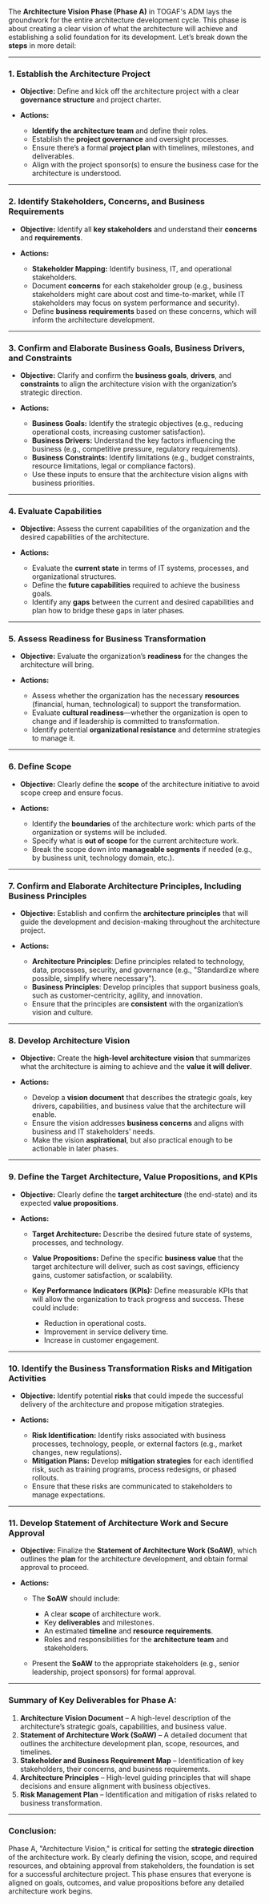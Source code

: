 The **Architecture Vision Phase (Phase A)** in TOGAF's ADM lays the groundwork for the entire architecture development cycle. This phase is about creating a clear vision of what the architecture will achieve and establishing a solid foundation for its development. Let’s break down the **steps** in more detail:

---

### **1. Establish the Architecture Project**

* **Objective:** Define and kick off the architecture project with a clear **governance structure** and project charter.
* **Actions:**

  * **Identify the architecture team** and define their roles.
  * Establish the **project governance** and oversight processes.
  * Ensure there’s a formal **project plan** with timelines, milestones, and deliverables.
  * Align with the project sponsor(s) to ensure the business case for the architecture is understood.

---

### **2. Identify Stakeholders, Concerns, and Business Requirements**

* **Objective:** Identify all **key stakeholders** and understand their **concerns** and **requirements**.
* **Actions:**

  * **Stakeholder Mapping:** Identify business, IT, and operational stakeholders.
  * Document **concerns** for each stakeholder group (e.g., business stakeholders might care about cost and time-to-market, while IT stakeholders may focus on system performance and security).
  * Define **business requirements** based on these concerns, which will inform the architecture development.

---

### **3. Confirm and Elaborate Business Goals, Business Drivers, and Constraints**

* **Objective:** Clarify and confirm the **business goals**, **drivers**, and **constraints** to align the architecture vision with the organization’s strategic direction.
* **Actions:**

  * **Business Goals:** Identify the strategic objectives (e.g., reducing operational costs, increasing customer satisfaction).
  * **Business Drivers:** Understand the key factors influencing the business (e.g., competitive pressure, regulatory requirements).
  * **Business Constraints:** Identify limitations (e.g., budget constraints, resource limitations, legal or compliance factors).
  * Use these inputs to ensure that the architecture vision aligns with business priorities.

---

### **4. Evaluate Capabilities**

* **Objective:** Assess the current capabilities of the organization and the desired capabilities of the architecture.
* **Actions:**

  * Evaluate the **current state** in terms of IT systems, processes, and organizational structures.
  * Define the **future capabilities** required to achieve the business goals.
  * Identify any **gaps** between the current and desired capabilities and plan how to bridge these gaps in later phases.

---

### **5. Assess Readiness for Business Transformation**

* **Objective:** Evaluate the organization’s **readiness** for the changes the architecture will bring.
* **Actions:**

  * Assess whether the organization has the necessary **resources** (financial, human, technological) to support the transformation.
  * Evaluate **cultural readiness**—whether the organization is open to change and if leadership is committed to transformation.
  * Identify potential **organizational resistance** and determine strategies to manage it.

---

### **6. Define Scope**

* **Objective:** Clearly define the **scope** of the architecture initiative to avoid scope creep and ensure focus.
* **Actions:**

  * Identify the **boundaries** of the architecture work: which parts of the organization or systems will be included.
  * Specify what is **out of scope** for the current architecture work.
  * Break the scope down into **manageable segments** if needed (e.g., by business unit, technology domain, etc.).

---

### **7. Confirm and Elaborate Architecture Principles, Including Business Principles**

* **Objective:** Establish and confirm the **architecture principles** that will guide the development and decision-making throughout the architecture project.
* **Actions:**

  * **Architecture Principles**: Define principles related to technology, data, processes, security, and governance (e.g., "Standardize where possible, simplify where necessary").
  * **Business Principles**: Develop principles that support business goals, such as customer-centricity, agility, and innovation.
  * Ensure that the principles are **consistent** with the organization’s vision and culture.

---

### **8. Develop Architecture Vision**

* **Objective:** Create the **high-level architecture vision** that summarizes what the architecture is aiming to achieve and the **value it will deliver**.
* **Actions:**

  * Develop a **vision document** that describes the strategic goals, key drivers, capabilities, and business value that the architecture will enable.
  * Ensure the vision addresses **business concerns** and aligns with business and IT stakeholders’ needs.
  * Make the vision **aspirational**, but also practical enough to be actionable in later phases.

---

### **9. Define the Target Architecture, Value Propositions, and KPIs**

* **Objective:** Clearly define the **target architecture** (the end-state) and its expected **value propositions**.
* **Actions:**

  * **Target Architecture:** Describe the desired future state of systems, processes, and technology.
  * **Value Propositions:** Define the specific **business value** that the target architecture will deliver, such as cost savings, efficiency gains, customer satisfaction, or scalability.
  * **Key Performance Indicators (KPIs):** Define measurable KPIs that will allow the organization to track progress and success. These could include:

    * Reduction in operational costs.
    * Improvement in service delivery time.
    * Increase in customer engagement.

---

### **10. Identify the Business Transformation Risks and Mitigation Activities**

* **Objective:** Identify potential **risks** that could impede the successful delivery of the architecture and propose mitigation strategies.
* **Actions:**

  * **Risk Identification:** Identify risks associated with business processes, technology, people, or external factors (e.g., market changes, new regulations).
  * **Mitigation Plans:** Develop **mitigation strategies** for each identified risk, such as training programs, process redesigns, or phased rollouts.
  * Ensure that these risks are communicated to stakeholders to manage expectations.

---

### **11. Develop Statement of Architecture Work and Secure Approval**

* **Objective:** Finalize the **Statement of Architecture Work (SoAW)**, which outlines the **plan** for the architecture development, and obtain formal approval to proceed.
* **Actions:**

  * The **SoAW** should include:

    * A clear **scope** of architecture work.
    * Key **deliverables** and milestones.
    * An estimated **timeline** and **resource requirements**.
    * Roles and responsibilities for the **architecture team** and stakeholders.
  * Present the **SoAW** to the appropriate stakeholders (e.g., senior leadership, project sponsors) for formal approval.

---

### **Summary of Key Deliverables for Phase A:**

1. **Architecture Vision Document** – A high-level description of the architecture’s strategic goals, capabilities, and business value.
2. **Statement of Architecture Work (SoAW)** – A detailed document that outlines the architecture development plan, scope, resources, and timelines.
3. **Stakeholder and Business Requirement Map** – Identification of key stakeholders, their concerns, and business requirements.
4. **Architecture Principles** – High-level guiding principles that will shape decisions and ensure alignment with business objectives.
5. **Risk Management Plan** – Identification and mitigation of risks related to business transformation.

---

### **Conclusion:**

Phase A, "Architecture Vision," is critical for setting the **strategic direction** of the architecture work. By clearly defining the vision, scope, and required resources, and obtaining approval from stakeholders, the foundation is set for a successful architecture project. This phase ensures that everyone is aligned on goals, outcomes, and value propositions before any detailed architecture work begins.


